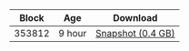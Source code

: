|     Block   |     Age     |   Download  |
| ----------- | ----------- | ----------- |
|   353812   |  9 hour | [Snapshot (0.4 GB)](https://s3.eu-central-1.amazonaws.com/w3coins.io/snapshots/lava-testnet/lava_snapsot_latest.tar.lz4)  |
